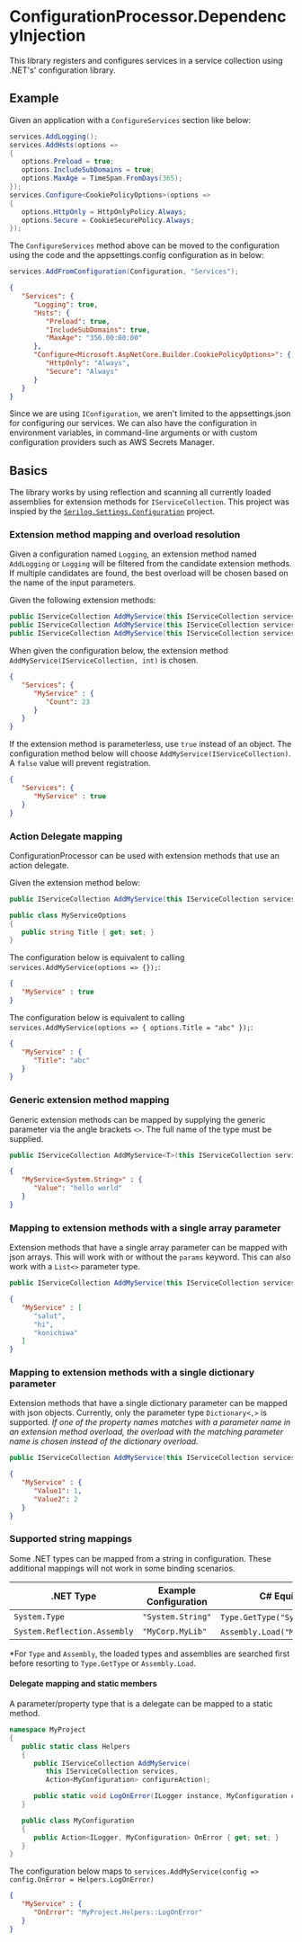 # ConfigurationProcessor.DependencyInjection

This library registers and configures services in a service collection using .NET's' configuration library.

## Example

Given an application with a `ConfigureServices` section like below:

```csharp
services.AddLogging();
services.AddHsts(options =>
{
   options.Preload = true;
   options.IncludeSubDomains = true;
   options.MaxAge = TimeSpan.FromDays(365);
});
services.Configure<CookiePolicyOptions>(options =>
{
   options.HttpOnly = HttpOnlyPolicy.Always;
   options.Secure = CookieSecurePolicy.Always;
});
```

The `ConfigureServices` method above can be moved to the configuration using the code and the appsettings.config configuration as in below:

```csharp
services.AddFromConfiguration(Configuration, "Services");
```

```json
{
   "Services": {
      "Logging": true,
      "Hsts": {
         "Preload": true,
         "IncludeSubDomains": true,
         "MaxAge": "356.00:00:00"
      },
      "Configure<Microsoft.AspNetCore.Builder.CookiePolicyOptions>": {
         "HttpOnly": "Always",
         "Secure": "Always"
      }
   }
}
```

Since we are using `IConfiguration`, we aren't limited to the appsettings.json for configuring our services. We can also have the configuration in environment variables, in command-line arguments or with custom configuration providers such as AWS Secrets Manager.

## Basics

The library works by using reflection and scanning all currently loaded assemblies for extension methods for `IServiceCollection`. This project was inspied by the [`Serilog.Settings.Configuration`](https://github.com/serilog/serilog-settings-configuration/) project.

### Extension method mapping and overload resolution
Given a configuration named `Logging`, an extension method named `AddLogging` or `Logging` will be filtered from the candidate extension methods. If multiple candidates are found, the best overload will be chosen based on the name of the input parameters.

Given the following extension methods:
```csharp
public IServiceCollection AddMyService(this IServiceCollection services);
public IServiceCollection AddMyService(this IServiceCollection services, string name);
public IServiceCollection AddMyService(this IServiceCollection services, int count);
```

When given the configuration below, the extension method `AddMyService(IServiceCollection, int)` is chosen.
```json
{
   "Services": {
      "MyService" : {
         "Count": 23
      }
   }
}
```

If the extension method is parameterless, use `true` instead of an object. The configuration method below will choose `AddMyService(IServiceCollection)`. A `false` value will prevent registration.
```json
{
   "Services": {
      "MyService" : true
   }
}
```

### Action Delegate mapping
ConfigurationProcessor can be used with extension methods that use an action delegate.

Given the extension method below:
```csharp
public IServiceCollection AddMyService(this IServiceCollection services, Action<MyServiceOptions> configureOptions);

public class MyServiceOptions
{
   public string Title { get; set; }
}
```

The configuration below is equivalent to calling `services.AddMyService(options => {});`:
```json
{
   "MyService" : true
}
```

The configuration below is equivalent to calling `services.AddMyService(options => { options.Title = "abc" });`:
```json
{
   "MyService" : {
      "Title": "abc"
   }
}
```

### Generic extension method mapping
Generic extension methods can be mapped by supplying the generic parameter via the angle brackets `<>`. The full name of the type must be supplied.
```csharp
public IServiceCollection AddMyService<T>(this IServiceCollection services, T value);
```
```json
{
   "MyService<System.String>" : {
      "Value": "hello world"
   }
}
```

### Mapping to extension methods with a single array parameter
Extension methods that have a single array parameter can be mapped with json arrays. This will work with or without the `params` keyword. This can also work with a `List<>` parameter type.
```csharp
public IServiceCollection AddMyService(this IServiceCollection services, params string[] values);
```
```json
{
   "MyService" : [
      "salut",
      "hi",
      "konichiwa"
   ]
}
```

### Mapping to extension methods with a single dictionary parameter
Extension methods that have a single dictionary parameter can be mapped with json objects. Currently, only the parameter type `Dictionary<,>` is supported. *If one of the property names matches with a parameter name in an extension method overload, the overload with the matching parameter name is chosen instead of the dictionary overload.*
```csharp
public IServiceCollection AddMyService(this IServiceCollection services, Dictionary<string, int> values);
```
```json
{
   "MyService" : {
      "Value1": 1,
      "Value2": 2
   }
}
```

### Supported string mappings
Some .NET types can be mapped from a string in configuration. These additional mappings will not work in some binding scenarios.


|.NET Type                   |Example Configuration|C# Equivalent                   |
|----------------------------|---------------------|--------------------------------|
|`System.Type`               |`"System.String"`    |`Type.GetType("System.String")`*|
|`System.Reflection.Assembly`|`"MyCorp.MyLib"`     |`Assembly.Load("MyCorp.MyLib")`*|

*For `Type` and `Assembly`, the loaded types and assemblies are searched first before resorting to `Type.GetType` or `Assembly.Load`.

#### Delegate mapping and static members
A parameter/property type that is a delegate can be mapped to a static method.

```csharp
namespace MyProject
{
   public static class Helpers
   {
      public IServiceCollection AddMyService(
         this IServiceCollection services,
         Action<MyConfiguration> configureAction);

      public static void LogOnError(ILogger instance, MyConfiguration configuration);
   }

   public class MyConfiguration
   {
      public Action<ILogger, MyConfiguration> OnError { get; set; }
   }
}
```

The configuration below maps to `services.AddMyService(config => config.OnError = Helpers.LogOnError)`
```json
{
   "MyService" : {
      "OnError": "MyProject.Helpers::LogOnError"
   }
}
```
